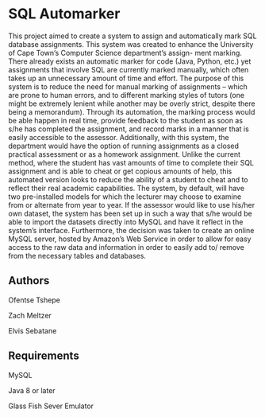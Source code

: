 SQL Automarker
===

This project aimed to create a system to assign and automatically mark SQL database assignments. This
system was created to enhance the University of Cape Town’s Computer Science department’s assign-
ment marking. There already exists an automatic marker for code (Java, Python, etc.) yet assignments
that involve SQL are currently marked manually, which often takes up an unnecessary amount of time
and effort.
The purpose of this system is to reduce the need for manual marking of assignments – which are
prone to human errors, and to different marking styles of tutors (one might be extremely lenient while
another may be overly strict, despite there being a memorandum). Through its automation, the marking
process would be able happen in real time, provide feedback to the student as soon as s/he has completed
the assignment, and record marks in a manner that is easily accessible to the assessor.
Additionally, with this system, the department would have the option of running assignments as a
closed practical assessment or as a homework assignment. Unlike the current method, where the student
has vast amounts of time to complete their SQL assignment and is able to cheat or get copious amounts
of help, this automated version looks to reduce the ability of a student to cheat and to reflect their real
academic capabilities.
The system, by default, will have two pre-installed models for which the lecturer may choose to
examine from or alternate from year to year. If the assessor would like to use his/her own dataset, the
system has been set up in such a way that s/he would be able to import the datasets directly into MySQL
and have it reflect in the system’s interface. Furthermore, the decision was taken to create an online
MySQL server, hosted by Amazon’s Web Service in order to allow for easy access to the raw data and
information in order to easily add to/ remove from the necessary tables and databases.



Authors
---
Ofentse Tshepe

Zach Meltzer 

Elvis Sebatane

Requirements 
---

MySQL

Java 8 or later

Glass Fish Sever Emulator 
